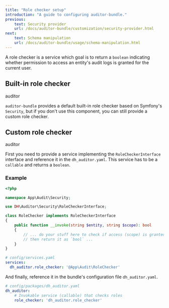 ```yaml
---
title: "Role checker setup"
introduction: "A guide to configuring auditor-bundle."
previous:
    text: Security provider
    url: /docs/auditor-bundle/customization/security-provider.html
next:
    text: Schema manipulation
    url: /docs/auditor-bundle/usage/schema-manipulation.html
---
```


A role checker is a service which goal is to return a `boolean` indicating whether permission to access 
an entity's audit logs is granted for the current user.  

## Built-in role checker
<span class="ml-3 mt-0 inline-flex items-center px-3 py-1 rounded-full text-sm font-medium leading-4 bg-green-100 text-green-700">auditor</span>

`auditor-bundle` provides a default built-in role checker based on Symfony's `Security`, 
but if you don't use this component, you can still provide a custom role checker. 


## Custom role checker
<span class="ml-3 mt-0 inline-flex items-center px-3 py-1 rounded-full text-sm font-medium leading-4 bg-green-100 text-green-700">auditor</span>

First you need to provide a service implementing the `RoleCheckerInterface` interface
and reference it in the `dh_auditor.yaml`. This service has to be a `callable` and 
returns a `boolean`.

### Example
```php
<?php

namespace App\Audit\Security;

use DH\Auditor\Security\RoleCheckerInterface;

class RoleChecker implements RoleCheckerInterface
{
    public function __invoke(string $entity, string $scope): bool
    {
        // ... do your stuff here to check if access (scope) is granted
        // then return it as `bool` ...
    }
}
```

```yaml
# config/services.yaml
services:
  dh_auditor.role_checker: '@App\Audit\RoleChecker'
```

And finally, reference it in the bundle's configuration file `dh_auditor.yaml`.

```yaml
# config/packages/dh_auditor.yaml
dh_auditor:
    # Invokable service (callable) that checks roles
    role_checker: 'dh_auditor.role_checker'
```
